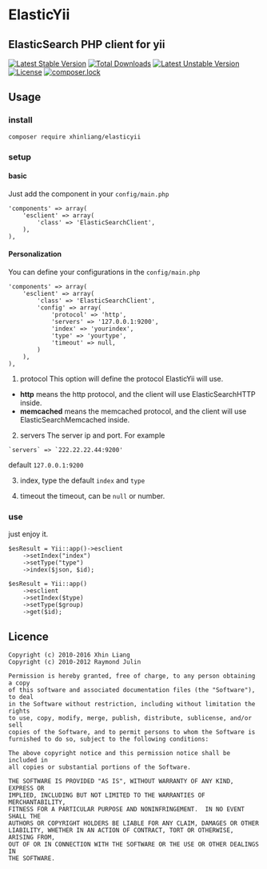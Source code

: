 # ElasticYii
ElasticSearch PHP client for yii
---
[![Latest Stable Version](https://poser.pugx.org/xhinliang/elasticyii/v/stable)](https://packagist.org/packages/xhinliang/elasticyii)
[![Total Downloads](https://poser.pugx.org/xhinliang/elasticyii/downloads)](https://packagist.org/packages/xhinliang/elasticyii)
[![Latest Unstable Version](https://poser.pugx.org/xhinliang/elasticyii/v/unstable)](https://packagist.org/packages/xhinliang/elasticyii)
[![License](https://poser.pugx.org/xhinliang/elasticyii/license)](https://packagist.org/packages/xhinliang/elasticyii)
[![composer.lock](https://poser.pugx.org/xhinliang/elasticyii/composerlock)](https://packagist.org/packages/xhinliang/elasticyii)

## Usage

### install
```
composer require xhinliang/elasticyii
```

### setup
#### basic
Just add the component in your `config/main.php`
```
'components' => array(
    'esclient' => array(
        'class' => 'ElasticSearchClient',
    ),
),
```
#### Personalization
You can define your configurations in the `config/main.php`
```
'components' => array(
    'esclient' => array(
        'class' => 'ElasticSearchClient',
        'config' => array(
            'protocol' => 'http',
            'servers' => '127.0.0.1:9200',
            'index' => 'yourindex',
            'type' => 'yourtype',
            'timeout' => null,
        )
    ),
),
```
1. protocol
This option will define the protocol ElasticYii will use.
- **http** means the http protocol, and the client will use ElasticSearchHTTP inside.
- **memcached** means the memcached protocol, and the client will use ElasticSearchMemcached inside.

2. servers
The server ip and port. 
For example
```
`servers` => `222.22.22.44:9200'
```
default `127.0.0.1:9200`

3. index, type
the default `index` and `type`

4. timeout
the timeout, can be `null` or number.

### use
just enjoy it.
```
$esResult = Yii::app()->esclient
    ->setIndex("index")
    ->setType("type")
    ->index($json, $id);
    
$esResult = Yii::app()
    ->esclient
    ->setIndex($type)
    ->setType($group)
    ->get($id);
```

## Licence
```
Copyright (c) 2010-2016 Xhin Liang
Copyright (c) 2010-2012 Raymond Julin

Permission is hereby granted, free of charge, to any person obtaining a copy
of this software and associated documentation files (the "Software"), to deal
in the Software without restriction, including without limitation the rights
to use, copy, modify, merge, publish, distribute, sublicense, and/or sell
copies of the Software, and to permit persons to whom the Software is
furnished to do so, subject to the following conditions:

The above copyright notice and this permission notice shall be included in
all copies or substantial portions of the Software.

THE SOFTWARE IS PROVIDED "AS IS", WITHOUT WARRANTY OF ANY KIND, EXPRESS OR
IMPLIED, INCLUDING BUT NOT LIMITED TO THE WARRANTIES OF MERCHANTABILITY,
FITNESS FOR A PARTICULAR PURPOSE AND NONINFRINGEMENT.  IN NO EVENT SHALL THE
AUTHORS OR COPYRIGHT HOLDERS BE LIABLE FOR ANY CLAIM, DAMAGES OR OTHER
LIABILITY, WHETHER IN AN ACTION OF CONTRACT, TORT OR OTHERWISE, ARISING FROM,
OUT OF OR IN CONNECTION WITH THE SOFTWARE OR THE USE OR OTHER DEALINGS IN
THE SOFTWARE.
```
